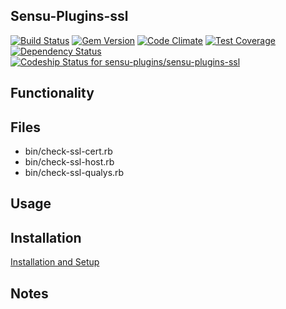 ## Sensu-Plugins-ssl

[ ![Build Status](https://travis-ci.org/sensu-plugins/sensu-plugins-ssl.svg?branch=master)](https://travis-ci.org/sensu-plugins/sensu-plugins-ssl)
[![Gem Version](https://badge.fury.io/rb/sensu-plugins-ssl.svg)](http://badge.fury.io/rb/sensu-plugins-ssl)
[![Code Climate](https://codeclimate.com/github/sensu-plugins/sensu-plugins-ssl/badges/gpa.svg)](https://codeclimate.com/github/sensu-plugins/sensu-plugins-ssl)
[![Test Coverage](https://codeclimate.com/github/sensu-plugins/sensu-plugins-ssl/badges/coverage.svg)](https://codeclimate.com/github/sensu-plugins/sensu-plugins-ssl)
[![Dependency Status](https://gemnasium.com/sensu-plugins/sensu-plugins-ssl.svg)](https://gemnasium.com/sensu-plugins/sensu-plugins-ssl)
[ ![Codeship Status for sensu-plugins/sensu-plugins-ssl](https://codeship.com/projects/0bf85270-e2a9-0132-4a62-0ebe16c39f2d/status?branch=master)](https://codeship.com/projects/81513)

## Functionality

## Files
 * bin/check-ssl-cert.rb
 * bin/check-ssl-host.rb
 * bin/check-ssl-qualys.rb

## Usage

## Installation

[Installation and Setup](http://sensu-plugins.io/docs/installation_instructions.html)

## Notes

